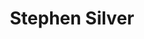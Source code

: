 ---
title: Stephen Silver
description: Buy fine jewelry with Bitcoin.
homepage: https://shsilver.com/
twitter:
---